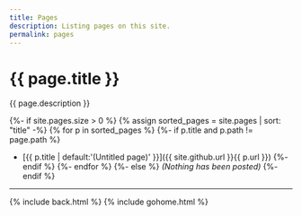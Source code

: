 ```yaml
---
title: Pages
description: Listing pages on this site.
permalink: pages
---
```


# {{ page.title }}

{{ page.description }}

{%- if site.pages.size > 0 %}
{% assign sorted_pages = site.pages | sort: "title" -%}
{% for p in sorted_pages %}
{%- if p.title and p.path != page.path %}
- [{{ p.title | default:'(Untitled page)' }}]({{ site.github.url }}{{ p.url }})
{%- endif %}
{%- endfor %}
{%- else %}
_(Nothing has been posted)_
{%- endif %}

---

{% include back.html %}
{% include gohome.html %}